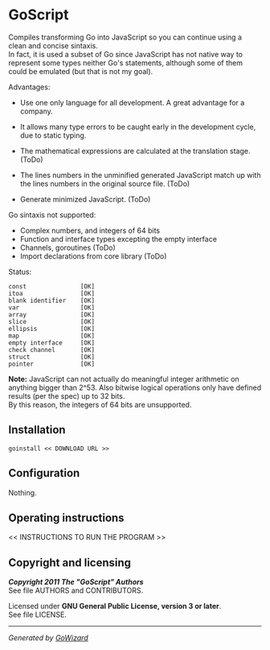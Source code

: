 GoScript
========

Compiles transforming Go into JavaScript so you can continue using a clean and
concise sintaxis.  
In fact, it is used a subset of Go since JavaScript has not native way to
represent some types neither Go's statements, although some of them could be
emulated (but that is not my goal).

Advantages:

+ Use one only language for all development. A great advantage for a company.

+ It allows many type errors to be caught early in the development cycle, due
to static typing.

+ The mathematical expressions are calculated at the translation stage. (ToDo)

+ The lines numbers in the unminified generated JavaScript match up with the
lines numbers in the original source file. (ToDo)

+ Generate minimized JavaScript. (ToDo)

Go sintaxis not supported:

+ Complex numbers, and integers of 64 bits
+ Function and interface types excepting the empty interface
+ Channels, goroutines (ToDo)
+ Import declarations from core library (ToDo)

Status:

	const				[OK]
	itoa				[OK]
	blank identifier	[OK]
	var					[OK]
	array				[OK]
	slice				[OK]
	ellipsis			[OK]
	map					[OK]
	empty interface		[OK]
	check channel		[OK]
	struct				[OK]
	pointer				[OK]

**Note:** JavaScript can not actually do meaningful integer arithmetic on anything
bigger than 2^53. Also bitwise logical operations only have defined results (per
the spec) up to 32 bits.  
By this reason, the integers of 64 bits are unsupported.


## Installation

	goinstall << DOWNLOAD URL >>


## Configuration

Nothing.


## Operating instructions

<< INSTRUCTIONS TO RUN THE PROGRAM >>


## Copyright and licensing

***Copyright 2011  The "GoScript" Authors***  
See file AUTHORS and CONTRIBUTORS.

Licensed under **GNU General Public License, version 3 or later**.  
See file LICENSE.


* * *
*Generated by [GoWizard](https://github.com/kless/GoWizard)*

